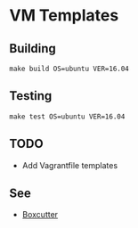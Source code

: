 VM Templates
============

Building
--------

    make build OS=ubuntu VER=16.04

Testing
-------

    make test OS=ubuntu VER=16.04

TODO
----

* Add Vagrantfile templates

See
---

* [Boxcutter](https://github.com/boxcutter)
